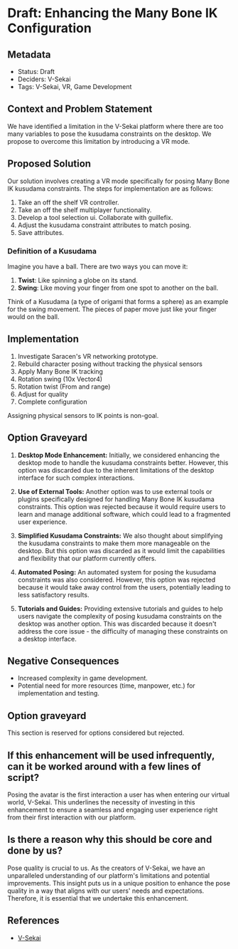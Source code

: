 # Draft: Enhancing the Many Bone IK Configuration

## Metadata

- Status: Draft
- Deciders: V-Sekai
- Tags: V-Sekai, VR, Game Development

## Context and Problem Statement

We have identified a limitation in the V-Sekai platform where there are too many variables to pose the kusudama constraints on the desktop. We propose to overcome this limitation by introducing a VR mode.

## Proposed Solution

Our solution involves creating a VR mode specifically for posing Many Bone IK kusudama constraints. The steps for implementation are as follows:

1. Take an off the shelf VR controller.
2. Take an off the shelf multiplayer functionality.
3. Develop a tool selection ui. Collaborate with guillefix.
4. Adjust the kusudama constraint attributes to match posing.
5. Save attributes.

### Definition of a Kusudama

Imagine you have a ball. There are two ways you can move it:

1. **Twist**: Like spinning a globe on its stand.
2. **Swing**: Like moving your finger from one spot to another on the ball.

Think of a Kusudama (a type of origami that forms a sphere) as an example for the swing movement. The pieces of paper move just like your finger would on the ball.

## Implementation

1. Investigate Saracen's VR networking prototype.
1. Rebuild character posing without tracking the physical sensors
1. Apply Many Bone IK tracking
1. Rotation swing (10x Vector4)
1. Rotation twist (From and range)
1. Adjust for quality
1. Complete configuration

Assigning physical sensors to IK points is non-goal.

## Option Graveyard

1. **Desktop Mode Enhancement:** Initially, we considered enhancing the desktop mode to handle the kusudama constraints better. However, this option was discarded due to the inherent limitations of the desktop interface for such complex interactions.

2. **Use of External Tools:** Another option was to use external tools or plugins specifically designed for handling Many Bone IK kusudama constraints. This option was rejected because it would require users to learn and manage additional software, which could lead to a fragmented user experience.

3. **Simplified Kusudama Constraints:** We also thought about simplifying the kusudama constraints to make them more manageable on the desktop. But this option was discarded as it would limit the capabilities and flexibility that our platform currently offers.

4. **Automated Posing:** An automated system for posing the kusudama constraints was also considered. However, this option was rejected because it would take away control from the users, potentially leading to less satisfactory results.

5. **Tutorials and Guides:** Providing extensive tutorials and guides to help users navigate the complexity of posing kusudama constraints on the desktop was another option. This was discarded because it doesn't address the core issue - the difficulty of managing these constraints on a desktop interface.

## Negative Consequences

- Increased complexity in game development.
- Potential need for more resources (time, manpower, etc.) for implementation and testing.

## Option graveyard

This section is reserved for options considered but rejected.

## If this enhancement will be used infrequently, can it be worked around with a few lines of script?

Posing the avatar is the first interaction a user has when entering our virtual world, V-Sekai. This underlines the necessity of investing in this enhancement to ensure a seamless and engaging user experience right from their first interaction with our platform.

## Is there a reason why this should be core and done by us?

Pose quality is crucial to us. As the creators of V-Sekai, we have an unparalleled understanding of our platform's limitations and potential improvements. This insight puts us in a unique position to enhance the pose quality in a way that aligns with our users' needs and expectations. Therefore, it is essential that we undertake this enhancement.

## References

- [V-Sekai](https://v-sekai.org/)
